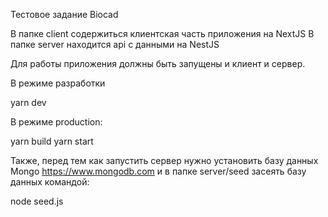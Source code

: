 Тестовое задание Biocad

В папке client содержиться клиентская часть приложения на NextJS
В папке server находится api с данными на NestJS

Для работы приложения должны быть запущены и клиент и сервер.

В режиме разработки

yarn dev

В режиме production:

yarn build
yarn start

Также, перед тем как запустить сервер нужно установить базу данных Mongo https://www.mongodb.com и в папке server/seed засеять базу данных командой:

node seed.js
